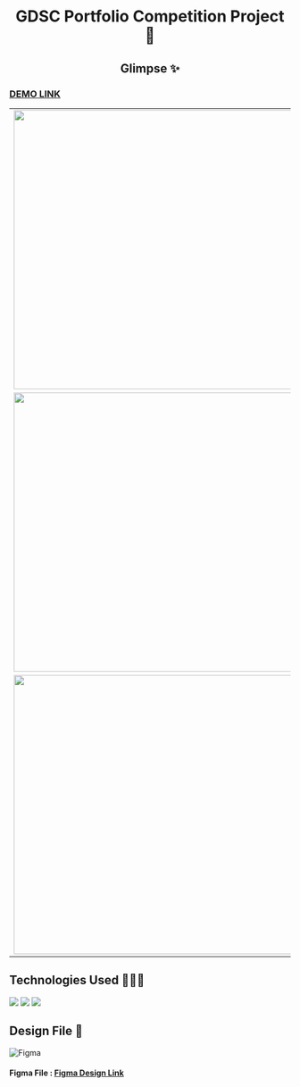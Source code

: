<div align='center'>

# GDSC Portfolio Competition Project 🚀

</div>

<div align="center"> 
  
## Glimpse ✨
  
</div>

### [DEMO LINK](https://sapna-portfolio-temp.vercel.app/)


<table>
  <tr>
    <td><img width="500px" src = "https://user-images.githubusercontent.com/91309280/233797574-73f5dde9-9342-4ad9-a0fe-d7560cc1fce0.png"></td>
    <td><img width="500px" src = "https://user-images.githubusercontent.com/91309280/233797787-6983a0cd-b2b7-437b-822e-869bbd969d50.png"></td>
  </tr>
  <tr>
    <td><img width="500px" src = "https://user-images.githubusercontent.com/91309280/233797818-3e37a928-d567-4c81-87a1-6157e0961462.png"></td>
    <td><img width="500px" src = "https://user-images.githubusercontent.com/91309280/233797827-16068c05-51df-488d-b166-b69a0fbd0403.png"></td>
  </tr>
  <tr>
    <td><img width="500px" src = "https://user-images.githubusercontent.com/91309280/233797856-76fa82aa-35f3-4f2b-abfd-e41816755654.png"></td>
    <td><img width="500px" src = "https://user-images.githubusercontent.com/91309280/233797872-9587853a-50eb-4297-8b56-b48325f52d72.png"></td>
  </tr>
</table>

## Technologies Used 👩🏻‍💻
<img src="https://img.shields.io/badge/React-20232A?style=for-the-badge&logo=react&logoColor=61DAFB"> <img src="https://img.shields.io/badge/CSS3-1572B6?style=for-the-badge&logo=css3&logoColor=white"> <img src="https://img.shields.io/badge/Vercel-000000?style=for-the-badge&logo=vercel&logoColor=white">


## Design File 🎨
![Figma](https://img.shields.io/badge/Figma-FbbE99?style=for-the-badge&logo=figma&logoColor=white)
#### Figma File : [Figma Design Link](https://www.figma.com/file/TTB5GQxK9V9JNTAisN6t9J/Portfolio---temp?node-id=4%3A241&t=q6Vb6s8wLlhQ7WEC-1)



